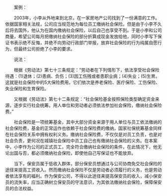 　　案例：

　　2003年，小李从外地来到北京，在一家房地产公司找到了一份满意的工作。依据国家相关法规，公司应当规范地为每位员工缴纳社会保险。但是由于小李不久后将去国外，他认为在国内缴纳社会保险，以后自己也享受不到。于是小李和公司商量，希望公司每月把缴纳社会保险的部分折算成现金发放给他，同时小李写下保证书表示绝不反悔，并绝不向劳动行政部门举报，放弃社会保险的行为纯属自愿行为，但最终公司拒绝了小李的要求。

　　说法：

　　根据《劳动法》第七十三条规定：“劳动者在下列情形下，依法享受社会保险待遇：(1)退休；(2)患病、负伤；(3)因工伤残或者患职业病；(4)失业；(5)生育。这就是社会保险中的5大保险费用，它们依次是养老保险、医疗保险、工伤保险、失业保险和生育保险。

　　又根据《劳动法》第七十二条规定：“社会保险基金按照保险类型确定资金来源，逐步实行社会统筹。用人单位和劳动者必须依法参加社会保险，缴纳社会保险费。”

　　社会保险是一项统筹基金，其中大部分资金来源于用人单位与员工依法缴纳的社会保险费，基金的正常运作也依赖于社会保险费的缴纳，国家社保统筹基金同样在社会保险关系中拥有权利义务。缴纳社会保险费，不仅仅是对员工负责，也是对社会负责，更何况在城镇社会保险中员工自己也有缴纳社会保险的义务。在本案中，小李作为公司的正式员工，完全符合缴纳社会保险的条件，在此情况下，他无论出国与否，都必须缴纳社会保险，即使他自己写保证也不能放弃。

　　当下，保安员属于低收入群体，部分保安员想通过与公司协商免交社会保险的途径来提高工资收入。然而缴纳社会保险不仅是劳动者必须履行的义务，也是劳动者依法享有的福利。作为保安公司，不得以此途径来提高保安员的收入，减小保安员的流失率，应当正确树立保安员的守法意识，为其依法缴纳社会保险，保障保安员的合法权益。